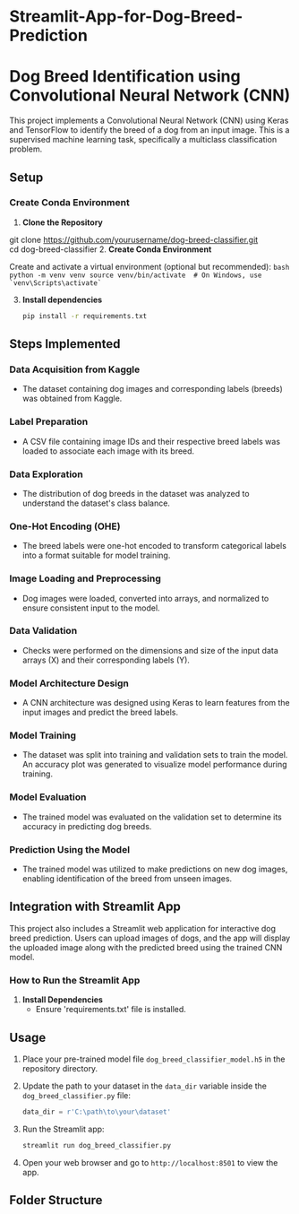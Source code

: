 # Streamlit-App-for-Dog-Breed-Prediction

# Dog Breed Identification using Convolutional Neural Network (CNN)

This project implements a Convolutional Neural Network (CNN) using Keras and TensorFlow to identify the breed of a dog from an input image. This is a supervised machine learning task, specifically a multiclass classification problem.

## Setup

### Create Conda Environment

1. **Clone the Repository**

git clone https://github.com/yourusername/dog-breed-classifier.git   
cd dog-breed-classifier
2. **Create Conda Environment**

  Create and activate a virtual environment (optional but recommended):
    ```bash
    python -m venv venv
    source venv/bin/activate  # On Windows, use `venv\Scripts\activate`
    ```

3. **Install dependencies**

   ```bash
   pip install -r requirements.txt


## Steps Implemented

### Data Acquisition from Kaggle
- The dataset containing dog images and corresponding labels (breeds) was obtained from Kaggle.

### Label Preparation
- A CSV file containing image IDs and their respective breed labels was loaded to associate each image with its breed.

### Data Exploration
- The distribution of dog breeds in the dataset was analyzed to understand the dataset's class balance.

### One-Hot Encoding (OHE)
- The breed labels were one-hot encoded to transform categorical labels into a format suitable for model training.

### Image Loading and Preprocessing
- Dog images were loaded, converted into arrays, and normalized to ensure consistent input to the model.

### Data Validation
- Checks were performed on the dimensions and size of the input data arrays (X) and their corresponding labels (Y).

### Model Architecture Design
- A CNN architecture was designed using Keras to learn features from the input images and predict the breed labels.

### Model Training
- The dataset was split into training and validation sets to train the model. An accuracy plot was generated to visualize model performance during training.

### Model Evaluation
- The trained model was evaluated on the validation set to determine its accuracy in predicting dog breeds.

### Prediction Using the Model
- The trained model was utilized to make predictions on new dog images, enabling identification of the breed from unseen images.

## Integration with Streamlit App

This project also includes a Streamlit web application for interactive dog breed prediction. Users can upload images of dogs, and the app will display the uploaded image along with the predicted breed using the trained CNN model.

### How to Run the Streamlit App
1. **Install Dependencies**
   - Ensure 'requirements.txt' file is installed.

## Usage

1. Place your pre-trained model file `dog_breed_classifier_model.h5` in the repository directory.
2. Update the path to your dataset in the `data_dir` variable inside the `dog_breed_classifier.py` file:
    ```python
    data_dir = r'C:\path\to\your\dataset'
    ```
3. Run the Streamlit app:
    ```bash
    streamlit run dog_breed_classifier.py
    ```

4. Open your web browser and go to `http://localhost:8501` to view the app.

## Folder Structure


